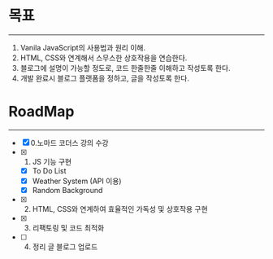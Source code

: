 # 목표
---
1. Vanila JavaScript의 사용법과 원리 이해.
2. HTML, CSS와 연계해서 스무스한 상호작용을 연습한다.
3. 블로그에 설명이 가능할 정도로, 코드 한줄한줄 이해하고 작성토록 한다.
4. 개발 완료시 블로그 플랫폼을 정하고, 글을 작성토록 한다.

# RoadMap
---
- [x]  0.노마드 코더스 강의 수강
- [x]  1. JS 기능 구현
    - [x]  To Do List
    - [x]  Weather System (API 이용)
    - [x]  Random Background
- [x]  2. HTML, CSS와 연계하여 효율적인 가독성 및 상호작용 구현
- [x]  3. 리팩토링 및 코드 최적화
- [ ]  4. 정리 글 블로그 업로드
